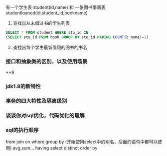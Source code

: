 有一个学生表 student(id,name) 和 一张图书借阅表 studentloaned(id,student_id,bookname)
1. 查找出从未借过书的学生列表
```sql
SELECT * FROM student WHERE stu_id IN
(SELECT stu_id FROM book GROUP BY stu_id HAVING COUNT(b_name)=1)
```
2. 查找出每个学生最新借阅的图书的书名


### 接口和抽象类的区别，以及使用场景
*+9
### jdk1.8的新特性

### 事务的四大特性及隔离级别

### 谈谈你对sql优化，代码优化的理解


### sql的执行顺序
from
join
on
where
group by (开始使用select中的别名，后面的语句中都可以使用)
avg,sum...
having
select
distinct
order by